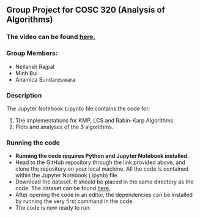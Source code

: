 ## Group Project for COSC 320 (Analysis of Algorithms)

### **The video can be found [here.](https://drive.google.com/file/d/15UqwC9X7uyK0sL2xyF-ymKhlmDXira2d/view)**

### Group Members:
- Neilansh Rajpal
- Minh Bui
- Anamica Sundareswara

### Description
The Jupyter Notebook (.ipynb) file contains the code for:
1. The implementations for KMP, LCS and Rabin-Karp Algorithms.
2. Plots and analyses of the 3 algorithms.

### Running the code
- **Running the code requires Python and Jupyter Notebook installed.**
- Head to the GitHub repository through the link provided above, and clone the repository on your local machine. All the code is contained within the Jupyter Notebook (.ipynb) file.
- Download the dataset. It should be placed in the same directory as the code. The dataset can be found [here.](https://www.kaggle.com/datasets/alizahidraja/covid19-allresearchpapers-lemmatizedinformation)
- After opening the code in an editor, the dependencies can be installed by running the very first command in the code.
- The code is now ready to run. 
